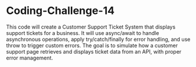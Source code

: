 # Coding-Challenge-14

This code will create a Customer Support Ticket System that displays support tickets for a business. It will use async/await to handle asynchronous operations, apply try/catch/finally for error handling, and use throw to trigger custom errors. The goal is to simulate how a customer support page retrieves and displays ticket data from an API, with proper error management.